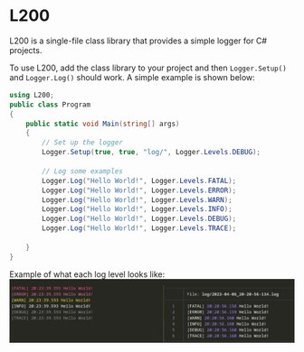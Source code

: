 # L200
L200 is a single-file class library that provides a simple logger for C# projects.

To use L200, add the class library to your project and then `Logger.Setup()` and `Logger.Log()` should work. A simple example is shown below:
```csharp
using L200;
public class Program
{
    public static void Main(string[] args)
    {
        // Set up the logger
        Logger.Setup(true, true, "log/", Logger.Levels.DEBUG);

        // Log some examples
        Logger.Log("Hello World!", Logger.Levels.FATAL);
        Logger.Log("Hello World!", Logger.Levels.ERROR);
        Logger.Log("Hello World!", Logger.Levels.WARN);
        Logger.Log("Hello World!", Logger.Levels.INFO);
        Logger.Log("Hello World!", Logger.Levels.DEBUG);
        Logger.Log("Hello World!", Logger.Levels.TRACE);

    }
}
```

Example of what each log level looks like:
![Logger](logs.png)

